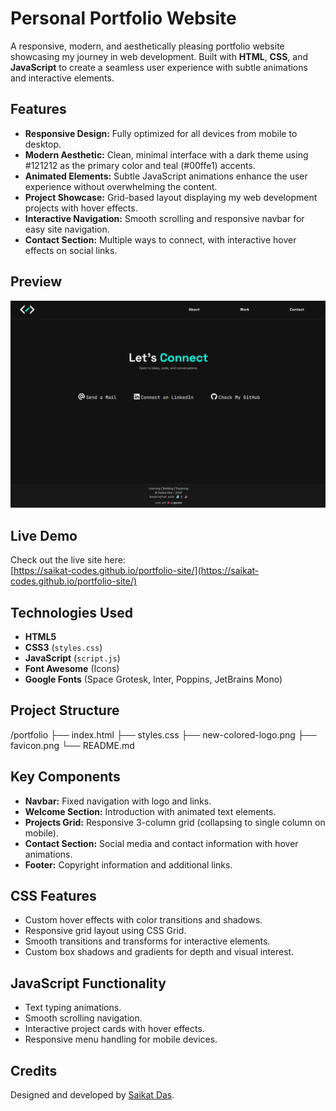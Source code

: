 # Personal Portfolio Website

A responsive, modern, and aesthetically pleasing portfolio website showcasing my journey in web development. Built with **HTML**, **CSS**, and **JavaScript** to create a seamless user experience with subtle animations and interactive elements.

## Features

- **Responsive Design:** Fully optimized for all devices from mobile to desktop.
- **Modern Aesthetic:** Clean, minimal interface with a dark theme using #121212 as the primary color and teal (#00ffe1) accents.
- **Animated Elements:** Subtle JavaScript animations enhance the user experience without overwhelming the content.
- **Project Showcase:** Grid-based layout displaying my web development projects with hover effects.
- **Interactive Navigation:** Smooth scrolling and responsive navbar for easy site navigation.
- **Contact Section:** Multiple ways to connect, with interactive hover effects on social links.

## Preview

![Portfolio Screenshot](screenshot.png)  

## Live Demo

Check out the live site here:  
[https://saikat-codes.github.io/portfolio-site/](https://saikat-codes.github.io/portfolio-site/)

## Technologies Used

- **HTML5**
- **CSS3** (`styles.css`)
- **JavaScript** (`script.js`)
- **Font Awesome** (Icons)
- **Google Fonts** (Space Grotesk, Inter, Poppins, JetBrains Mono)

## Project Structure

/portfolio
├── index.html
├── styles.css
├── new-colored-logo.png
├── favicon.png
└── README.md


## Key Components

- **Navbar:** Fixed navigation with logo and links.
- **Welcome Section:** Introduction with animated text elements.
- **Projects Grid:** Responsive 3-column grid (collapsing to single column on mobile).
- **Contact Section:** Social media and contact information with hover animations.
- **Footer:** Copyright information and additional links.

## CSS Features

- Custom hover effects with color transitions and shadows.
- Responsive grid layout using CSS Grid.
- Smooth transitions and transforms for interactive elements.
- Custom box shadows and gradients for depth and visual interest.

## JavaScript Functionality

- Text typing animations.
- Smooth scrolling navigation.
- Interactive project cards with hover effects.
- Responsive menu handling for mobile devices.


## Credits

Designed and developed by [Saikat Das](https://github.com/saikat-codes).




